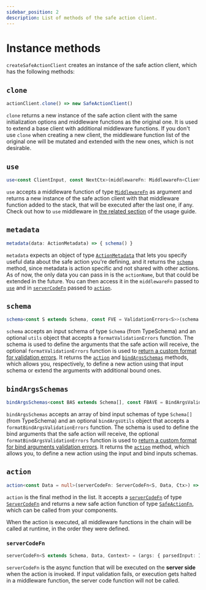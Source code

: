 ```yaml
---
sidebar_position: 2
description: List of methods of the safe action client.
---
```


# Instance methods

`createSafeActionClient` creates an instance of the safe action client, which has the following methods:

## `clone`

```typescript
actionClient.clone() => new SafeActionClient()
```

`clone` returns a new instance of the safe action client with the same initialization options and middleware functions as the original one. It is used to extend a base client with additional middleware functions. If you don't use `clone` when creating a new client, the middleware function list of the original one will be mutated and extended with the new ones, which is not desirable.

## `use`

```typescript
use<const ClientInput, const NextCtx>(middlewareFn: MiddlewareFn<ClientInput, Ctx, NextCtx>) => new SafeActionClient()
```

`use` accepts a middleware function of type [`MiddlewareFn`](/docs/types#middlewarefn) as argument and returns a new instance of the safe action client with that middleware function added to the stack, that will be executed after the last one, if any. Check out how to `use` middleware in [the related section](/docs/usage/middleware) of the usage guide.

## `metadata`

```typescript
metadata(data: ActionMetadata) => { schema() }
```

`metadata` expects an object of type [`ActionMetadata`](/docs/types#actionmetadata) that lets you specify useful data about the safe action you're defining, and it returns the [`schema`](#schema) method, since metadata is action specific and not shared with other actions. As of now, the only data you can pass in is the `actionName`, but that could be extended in the future. You can then access it in the `middlewareFn` passed to [`use`](#use) and in [`serverCodeFn`](#servercodefn) passed to [`action`](#action).

## `schema`

```typescript
schema<const S extends Schema, const FVE = ValidationErrors<S>>(schema: S, { utils?: { formatValidationErrors?: FormatValidationErrorsFn<S, FVE> } }) => { action(), bindArgsSchemas() }
```

`schema` accepts an input schema of type `Schema` (from TypeSchema) and an optional `utils` object that accepts a `formatValidationErrors` function. The schema is used to define the arguments that the safe action will receive, the optional `formatValidationErrors` function is used to [return a custom format for validation errors](/docs/recipes/customize-validation-errors-format). It returns the [`action`](#action) and [`bindArgsSchemas`](#bindargsschemas) methods, which allows you, respectively, to define a new action using that input schema or extend the arguments with additional bound ones.

## `bindArgsSchemas`

```typescript
bindArgsSchemas<const BAS extends Schema[], const FBAVE = BindArgsValidationErrors<BAS>>(bindArgsSchemas: BAS, bindArgsUtils?: { formatBindArgsValidationErrors?: FormatBindArgsValidationErrorsFn<BAS, FBAVE> }) => { action() }
```

`bindArgsSchemas` accepts an array of bind input schemas of type `Schema[]` (from TypeSchema) and an optional `bindArgsUtils` object that accepts a `formatBindArgsValidationErrors` function. The schema is used to define the bind arguments that the safe action will receive, the optional `formatBindArgsValidationErrors` function is used to [return a custom format for bind arguments validation errors](/docs/recipes/customize-validation-errors-format). It returns the [`action`](#action) method, which allows you, to define a new action using the input and bind inputs schemas.

## `action`

```typescript
action<const Data = null>(serverCodeFn: ServerCodeFn<S, Data, Ctx>) => SafeActionFn<S, Data>
```

`action` is the final method in the list. It accepts a [`serverCodeFn`](#servercodefn) of type [`ServerCodeFn`](/docs/types#servercodefn) and returns a new safe action function of type [`SafeActionFn`](/docs/types#safeactionfn), which can be called from your components.

When the action is executed, all middleware functions in the chain will be called at runtime, in the order they were defined.

### `serverCodeFn`

```typescript
serverCodeFn<S extends Schema, Data, Context> = (args: { parsedInput: Infer<S>, ctx: Context; metadata: ActionMetadata }) => Promise<Data>;
```

`serverCodeFn` is the async function that will be executed on the **server side** when the action is invoked. If input validation fails, or execution gets halted in a middleware function, the server code function will not be called.
